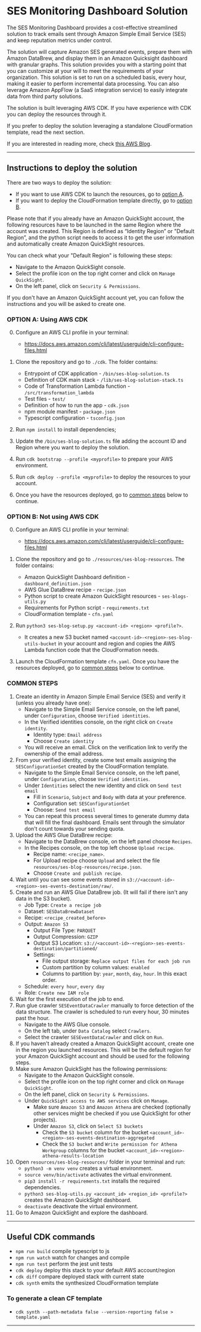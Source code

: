 # SES Monitoring Dashboard Solution
The SES Monitoring Dashboard provides a cost-effective streamlined solution to track emails sent through Amazon Simple Email Service (SES) and keep reputation metrics under control. 

The solution will capture Amazon SES generated events, prepare them with Amazon DataBrew, and display them in an Amazon Quicksight dashboard with granular graphs. This solution provides you with a starting point that you can customize at your will to meet the requirements of your organization. This solution is set to run on a scheduled basis, every hour, making it easier to perform incremental data processing. You can also leverage Amazon AppFlow (a SaaS integration service) to easily integrate data from third party solutions. 

The solution is built leveraging AWS CDK. If you have experience with CDK you can deploy the resources through it. 

If you prefer to deploy the solution leveraging a standalone CloudFormation template, read the next section.

If you are interested in reading more, check [this AWS Blog](https://aws.amazon.com/blogs/messaging-and-targeting/tracking-email-engagement-with-aws-analytics-services/).

---

## Instructions to deploy the solution

There are two ways to deploy the solution:
- If you want to use AWS CDK to launch the resources, go to [option A](#option-a-using-aws-cdk).
- If you want to deploy the CloudFormation template directly, go to [option B](#option-b-not-using-aws-cdk).

Please note that if you already have an Amazon QuickSight account, the following resources have to be launched in the same Region where the account was created. This Region is defined as “Identity Region” or "Default Region”, and the python script needs to access it to get the user information and automatically create Amazon QuickSight resources. 

You can check what your "Default Region" is following these steps:
- Navigate to the Amazon QuickSight console.
- Select the profile icon on the top right corner and click on `Manage QuickSight`.
- On the left panel, click on `Security & Permissions`.

If you don't have an Amazon QuickSight account yet, you can follow the instructions and you will be asked to create one.

### OPTION A: Using AWS CDK

0. Configure an AWS CLI profile in your terminal:
    - https://docs.aws.amazon.com/cli/latest/userguide/cli-configure-files.html

1. Clone the repository and go to `./cdk`. The folder contains:
    - Entrypoint of CDK application - `/bin/ses-blog-solution.ts`
    - Definition of CDK main stack - `/lib/ses-blog-solution-stack.ts`
    - Code of Transformation Lambda function - `/src/transformation_lambda`
    - Test files - `test/`
    - Definition of how to run the app - `cdk.json`
    - npm module manifest - `package.json`
    - Typescript configuration - `tsconfig.json`
2. Run `npm install` to install dependencies;
3. Update the `/bin/ses-blog-solution.ts` file adding the account ID and Region where you want to deploy the solution.
4. Run `cdk bootstrap --profile <myprofile>` to prepare your AWS environment.
5. Run `cdk deploy --profile <myprofile>` to deploy the resources to your account.
6. Once you have the resources deployed, go to [common steps](#common-steps) below to continue.

### OPTION B: Not using AWS CDK

0. Configure an AWS CLI profile in your terminal:
    - https://docs.aws.amazon.com/cli/latest/userguide/cli-configure-files.html

1. Clone the repository and go to `./resources/ses-blog-resources`. The folder contains:
    - Amazon QuickSight Dashboard definition - `dashboard_definition.json`
    - AWS Glue DataBrew recipe - `recipe.json`
    - Python script to create Amazon QuickSight resources - `ses-blogs-utils.py`
    - Requirements for Python script - `requirements.txt`
    - CloudFormation template - `cfn.yaml`
2. Run `python3 ses-blog-setup.py <account-id> <region> <profile?>`.
    - It creates a new S3 bucket named `<account-id>-<region>-ses-blog-utils-bucket` in your account and region and copies the AWS Lambda function code that the CloudFormation needs.
3. Launch the CloudFormation template `cfn.yaml`. Once you have the resources deployed, go to [common steps](#common-steps) below to continue.

### COMMON STEPS
1. Create an identity in Amazon Simple Email Service (SES) and verify it (unless you already have one):
    - Navigate to the Simple Email Service console, on the left panel, under `Configuration`, choose `Verified identities`.
    - In the Verified identities console, on the right click on `Create identity`.
        - Identity type: `Email address`
        - Choose `Create identity`
    - You will receive an email. Click on the verification link to verify the ownership of the email address.
2. From your verified identity, create some test emails assigning the `SESConfigurationSet` created by the CloudFormation template.
    - Navigate to the Simple Email Service console, on the left panel, under `Configuration`, choose `Verified identities`.
    - Under `Identities` select the new identity and click on `Send test email`
        - Fill in `Scenario`, `Subject` and `Body` with data at your preference.
        - Configuration set: `SESConfigurationSet`
        - Choose: `Send test email`
    - You can repeat this process several times to generate dummy data that will fill the final dashboard. Emails sent through the simulator don't count towards your sending quota.
3. Upload the AWS Glue DataBrew recipe:
    - Navigate to the DataBrew console, on the left panel choose `Recipes`.
    - In the Recipes console, on the top left choose `Upload recipe`.
        - Recipe name: `<recipe_name>`.
        - For Upload recipe choose `Upload` and select the file `resources/ses-blog-resources/recipe.json`.
        - Choose `Create and publish recipe`.
4. Wait until you can see some events stored in `s3://<account-id>-<region>-ses-events-destination/raw/`.
5. Create and run an AWS Glue DataBrew job. (It will fail if there isn't any data in the S3 bucket).
    - Job Type: `Create a recipe job`
    - Dataset: `SESDataBrewDataset`
    - Recipe: `<recipe_created_before>`
    - Output: `Amazon S3`
        - Output File Type: `PARQUET`
        - Output Compression: `GZIP`
        - Output S3 Location: `s3://<account-id>-<region>-ses-events-destination/partitioned/`
        - Settings: 
            - File output storage: `Replace output files for each job run` 
            - Custom partition by column values: `enabled`
            - Columns to partition by: `year`, `month`, `day`, `hour`. In this exact order.
    - Schedule: `every hour`, `every day`
    - Role: `Create new IAM role`
6. Wait for the first execution of the job to end.
7. Run glue crawler `SESEventDataCrawler` manually to force detection of the data structure. The crawler is scheduled to run every hour, 30 minutes past the hour.
    - Navigate to the AWS Glue console.
    - On the left tab, under `Data Catalog` select `Crawlers`.
    - Select the crawler `SESEventDataCrawler` and click on `Run`.
8. If you haven't already created a Amazon QuickSight account, create one in the region you launched resources. This will be the default region for your Amazon QuickSight account and should be used for the following steps.
9. Make sure Amazon QuickSight has the following permissions:
    - Navigate to the Amazon QuickSight console.
    - Select the profile icon on the top right corner and click on `Manage QuickSight`.
    - On the left panel, click on `Security & Permissions`.
    - Under `QuickSight access to AWS services` click on `Manage`.
        - Make sure `Amazon S3` and `Amazon Athena` are checked (optionally other services might be checked if you use QuickSight for other projects).
        - Under `Amazon S3`, click on `Select S3 buckets` 
            - Check the `S3 bucket` column for the bucket `<account_id>-<region>-ses-events-destination-aggregated`
            - Check the `S3 bucket` and `Write permission for Athena Workgroup` columns for the bucket `<account_id>-<region>-athena-results-location`
10. Open `resources/ses-blog-resources/` folder in your terminal and run:
    - `python3 -m venv venv` creates a virtual environment.
    - `source venv/bin/activate` activates the virtual environment.
    - `pip3 install -r requirements.txt` installs the required dependencies.
    - `python3 ses-blog-utils.py <account_id> <region_id> <profile?>` creates the Amazon QuickSight dashboard.
    - `deactivate` deactivate the virtual environment.
11. Go to Amazon QuickSight and explore the dashboard.

--- 

## Useful CDK commands

* `npm run build`   compile typescript to js
* `npm run watch`   watch for changes and compile
* `npm run test`    perform the jest unit tests
* `cdk deploy`      deploy this stack to your default AWS account/region
* `cdk diff`        compare deployed stack with current state
* `cdk synth`       emits the synthesized CloudFormation template

### To generate a clean CF template
* `cdk synth --path-metadata false --version-reporting false > template.yaml`
---